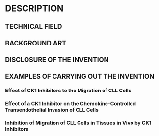 # DESCRIPTION

## TECHNICAL FIELD

## BACKGROUND ART

## DISCLOSURE OF THE INVENTION

## EXAMPLES OF CARRYING OUT THE INVENTION

### Effect of CK1 Inhibitors to the Migration of CLL Cells

### Effect of a CK1 Inhibitor on the Chemokine-Controlled Transendothelial Invasion of CLL Cells

### Inhibition of Migration of CLL Cells in Tissues in Vivo by CK1 Inhibitors

